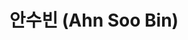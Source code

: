 ---
title: "안수빈 (Ahn Soo Bin)"
type: landing
slug: "안수빈-ahn-soo-bin"

# SEO용 이름
first_name: Soo Bin
last_name: Ahn

superuser: true
role: "전북대학교 컴퓨터인공지능학부 3학년"

organizations:
  - name: "전북대학교 (Jeonbuk National University)"
    url: "https://www.jbnu.ac.kr"

# 연락처, 소셜, 관심사
email: "sooobin0304@naver.com"
social:
  - icon: envelope
    icon_pack: fas
    link: "mailto:sooobin0304@naver.com"
  - icon: github
    icon_pack: fab
    link: "https://github.com/sooobin34"
  - icon: instagram
    icon_pack: fab
    link: "https://instagram.com/_soobin116"

#interests:
#  - 운영체제 (Operating Systems)
#  - 데이터베이스 (Databases)
#  - 클라우드 컴퓨팅 (Cloud Computing)

# ----- 블록 구조 시작 -----
sections:
  # 왼쪽 (프로필 정보)
  - block: people
    content:
      title: ""
      user_groups:
        - admin
    design:
      columns: 2
      show_social: true
      show_role: true
      show_organizations: false
      show_interests: false
      avatar_shape: circle

  # 오른쪽 (자기소개 글)
  - block: markdown
    content:
      title: ""
      text: |
        저는 전북대학교 컴퓨터인공지능학부 3학년에 재학 중이며, 다양한 전공 수업 중 특히 **데이터베이스**, **운영체제**, **컴퓨터구조** 수업을 흥미롭게 배웠습니다. 이러한 과목들을 통해 컴퓨터 시스템의 내부 구조와 효율적인 데이터 관리에 깊은 관심을 가지게 되었고, 현재는 이를 바탕으로 **클라우드 컴퓨팅 분야**에 관심을 두고 학습을 이어가고 있습니다. 앞으로는 사람들이 **더 쉽고 편리하게 사용할 수 있는 공익적인 앱**을 개발하거나, **클라우드 기반 서비스의 안정성과 효율성**을 높이는 일을 하고 싶습니다. 이를 위해 **정보처리기사 자격증**과 **TOEIC 등 어학 성적** 준비를 병행하며, 기술적 역량과 글로벌 커뮤니케이션 능력을 함께 키워가고 있습니다. 새로운 기술을 배우는 것을 즐기면서 꾸준히 성장하고 도전하는 개발자가 되는 것을 목표로 하고 있습니다.

    design:
      columns: 2
      background:
        color: "#ffffff"
---